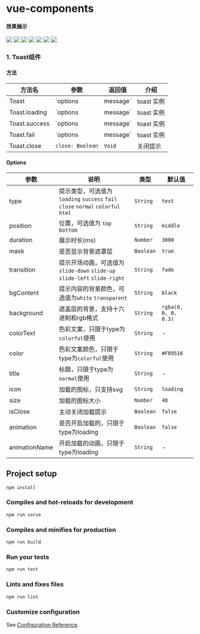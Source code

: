 # vue-components

#### 效果展示
![](https://user-gold-cdn.xitu.io/2019/5/23/16ae353e96ecfaf7?w=416&h=740&f=png&s=28898)
![](https://user-gold-cdn.xitu.io/2019/5/23/16ae35407b3a6fa2?w=413&h=733&f=gif&s=188243)
![](https://user-gold-cdn.xitu.io/2019/5/23/16ae35430e58923b?w=413&h=733&f=gif&s=73782)
![](https://user-gold-cdn.xitu.io/2019/5/23/16ae35467c7af239?w=413&h=733&f=gif&s=32598)
![](https://user-gold-cdn.xitu.io/2019/5/23/16ae354c6688b12a?w=413&h=688&f=gif&s=28317)
![](https://user-gold-cdn.xitu.io/2019/5/23/16ae3e51d3029b72?w=361&h=642&f=gif&s=49481)
![](https://user-gold-cdn.xitu.io/2019/5/23/16ae3e5553970921?w=361&h=642&f=gif&s=1201931)

### 1. Toast组件
#### 方法

|       方法名      |          参数        |    返回值  |      介绍      |
|----------------|----------------------|------------|----------------|
| Toast          | `options | message`  | toast 实例 | 展示提示       |
| Toast.loading  | `options | message`  | toast 实例 | 展示加载提示   |
| Toast.success  | `options | message`  | toast 实例 | 展示成功提示   |
| Toast.fail     | `options | message`  | toast 实例 | 展示失败提示   |
| Toast.close    | `close: Boolean`     | `Void`     | 关闭提示       |

#### Options
|       参数    |                                   说明                                   |   类型   | 默认值 |
|---------------|--------------------------------------------------------------------------|----------|--------|
| type     |提示类型，可选值为`loading` `success` `fail` `close` `normal` `colorful` `html`| `String` | `text` |
| position | 位置，可选值为 `top bottom`                    |  `String`  | `middle`   |
| duration | 展示时长(ms)                                   |  `Number`  | `3000`     |
| mask     | 是否显示背景遮罩层                             |  `Boolean` | `true`     |
|transition| 提示开场动画，可选值为`slide-down` `slide-up` `slide-left` `slide-right` |  `String`    | `fade`    |
| bgContent| 提示内容的背景颜色，可选值为`white` `transparent`|  `String`  | `black`    |
|background| 遮盖层的背景，支持十六进制和rgb格式            |  `String`  |  `rgba(0, 0, 0, 0.3)`  |
| colorText| 色彩文案，只限于type为`colorful`使用           |  `String`  | -          |
| color    | 色彩文案颜色，只限于type为`colorful`使用       |  `String`  | `#F89516`  |
| title    | 标题，只限于type为`normal`使用                 |  `String`  | -          |
| icon     | 加载的图标，只支持svg                          |  `String`  | `loading`  |
| size     | 加载的图标大小                                 |  `Number`  | `48`       |
| isClose  | 主动关闭加载提示                               |  `Boolean` | `false`    |
| animation| 是否开启加载的，只限于type为loading            |  `Boolean` | `false`    |
| animationName| 开启加载的动画，只限于type为loading        |  `String`  | -          |

## Project setup
```
npm install
```

### Compiles and hot-reloads for development
```
npm run serve
```

### Compiles and minifies for production
```
npm run build
```

### Run your tests
```
npm run test
```

### Lints and fixes files
```
npm run lint
```

### Customize configuration
See [Configuration Reference](https://cli.vuejs.org/config/).
